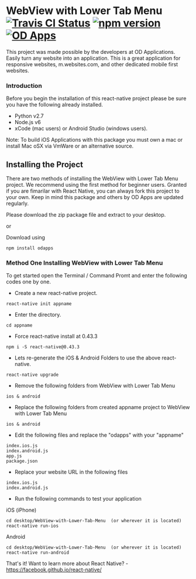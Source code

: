 # WebView with Lower Tab Menu  [![Travis CI Status](https://travis-ci.org/odapplications/WebView-with-Lower-Tab-Menu.svg?branch=master)](https://travis-ci.org/odapplications/WebView-with-Lower-Tab-Menu) [![npm version](https://badge.fury.io/js/odapps.svg)](https://badge.fury.io/js/odapps) [![OD Apps](https://img.shields.io/badge/dev-OD%20Apps-orange.svg)](https://odapps.org)

 
This project was made possible by the developers at OD Applications. Easily turn any website into an application. This is a great application for responsive websites, m.websites.com, and other dedicated mobile first websites.


### Introduction
Before you begin the installation of this react-native project please be sure you have the following already installed.

- Python v2.7
- Node.js v6
- xCode (mac users) or Android Studio (windows users). 

Note: To build iOS Applications with this package you must own a mac or install Mac oSX via VmWare or an alternative source.


## Installing the Project
There are two methods of installing the WebView with Lower Tab Menu project. We recommend using the first method for beginner users. Granted if you are fimarilar with React Native, you can always fork this project to your own. Keep in mind this package and others by OD Apps are updated regularly.

Please download the zip package file and extract to your desktop.

or

Download using
```
npm install odapps
```


### Method One Installing WebView with Lower Tab Menu
To get started open the Terminal / Command Promt and enter the following codes one by one.

- Create a new react-native project.
```
react-native init appname
```

- Enter the directory.
```
cd appname
```

- Force react-native install at 0.43.3
```
npm i -S react-native@0.43.3
```

- Lets re-generate the iOS & Android Folders to use the above react-native.
```
react-native upgrade
```

- Remove the following folders from WebView with Lower Tab Menu
```
ios & android
```

- Replace the following folders from created appname project to WebView with Lower Tab Menu
```
ios & android
```

- Edit the following files and replace the "odapps" with your "appname"
```
index.ios.js
index.android.js
app.js
package.json
```

- Replace your website URL in the following files
```
index.ios.js
index.android.js
```

- Run the following commands to test your application

iOS (iPhone)
```
cd desktop/WebView-with-Lower-Tab-Menu  (or wherever it is located)
react-native run-ios
```

Android
```
cd desktop/WebView-with-Lower-Tab-Menu  (or wherever it is located)
react-native run-android
```


That's it! Want to learn more about React Native? - https://facebook.github.io/react-native/
